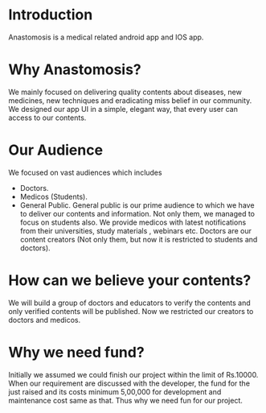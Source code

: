 # Introduction
Anastomosis is a medical related android app and IOS app.

# Why Anastomosis?
We mainly focused on delivering quality contents about diseases, new medicines, new techniques and eradicating miss belief in our community. We designed our app UI in a simple, elegant way, that every user can access to our contents.

# Our Audience
We focused on vast audiences which includes
- Doctors.
- Medicos (Students).
- General Public.
General public is our prime audience to which we have to deliver our contents and information. Not only them, we managed to focus on students also. We provide medicos with latest notifications from their universities, study materials , webinars etc. Doctors are our content creators (Not only them, but now it is restricted to students and doctors).

# How can we believe your contents?

We will build a group of doctors and educators to verify the contents and only verified contents will be published. Now we restricted our creators to doctors and medicos.

# Why we need fund?

Initially we assumed we could finish our project within the limit of Rs.10000. When our requirement are discussed with the developer, the fund for the just raised and its costs minimum 5,00,000 for development and maintenance cost same as that. Thus why we need fun for our project.
